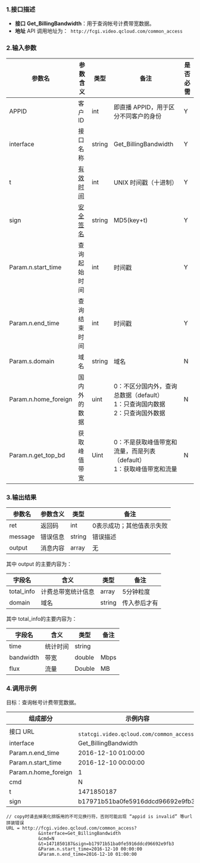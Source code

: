 ### 1.接口描述

- **接口**
  **Get_BillingBandwidth**：用于查询帐号计费带宽数据。
- **地址**
  API 调用地址为：` http://fcgi.video.qcloud.com/common_access`


### 2.输入参数

| 参数名               | 参数含义                                                     | 类型   | 备注                                                         | 是否必需 |
| -------------------- | ------------------------------------------------------------ | ------ | ------------------------------------------------------------ | -------- |
| APPID                | 客户 ID                                                      | int    | 即直播 APPID，用于区分不同客户的身份                         | Y        |
| interface            | 接口名称                                                     | string | Get_BillingBandwidth                                         | Y        |
| t                    | [有效时间](https://cloud.tencent.com/doc/api/258/5956#.E5.AE.89.E5.85.A8.E6.A3.80.E6.9F.A5) | int    | UNIX 时间戳（十进制）                                        | Y        |
| sign                 | [安全签名](https://cloud.tencent.com/doc/api/258/5956#.E5.AE.89.E5.85.A8.E6.A3.80.E6.9F.A5) | string | MD5(key+t)                                                   | Y        |
| Param.n.start_time   | 查询起始时间                                                 | int    | 时间戳                                                       | Y        |
| Param.n.end_time     | 查询结束时间                                                 | int    | 时间戳                                                       | Y        |
| Param.s.domain       | 域名                                                         | string | 域名                                                         | N        |
| Param.n.home_foreign | 国内外的数据                                                 | uint   | 0：不区分国内外，查询总数据（default） <br /> 1：只查询国内数据 <br /> 2：只查询国外数据 <br /> | N        |
| Param.n.get_top_bd   | 获取峰值带宽                                                 | Uint   | 0：不是获取峰值带宽和流量，而是列表（default） <br />1：获取峰值带宽和流量 | N        |


### 3.输出结果
| 参数名  | 参数含义 | 类型   | 备注                      |
| ------- | -------- | ------ | ------------------------- |
| ret     | 返回码   | int    | 0表示成功；其他值表示失败 |
| message | 错误信息 | string | 错误描述                  |
| output  | 消息内容 | array  | 无                        |

其中 output 的主要内容为：

| 字段名     | 含义               | 类型   | 备注         |
| ---------- | ------------------ | ------ | ------------ |
| total_info | 计费总带宽统计信息 | array  | 5分钟粒度    |
| domain     | 域名               | string | 传入参后才有 |

其中 total_info的主要内容为：

| 字段名    | 含义     | 类型   | 备注 |
| --------- | -------- | ------ | ---- |
| time      | 统计时间 | string |      |
| bandwidth | 带宽     | double | Mbps |
| flux      | 流量     | Double | MB   |


### 4.调用示例
目标：查询帐号计费带宽数据。

| 组成部分             | 示例内容                                   |
| -------------------- | ------------------------------------------ |
| 接口 URL             | ` statcgi.video.qcloud.com/common_access?` |
| interface            | Get_BillingBandwidth                       |
| Param.n.end_time     | 2016-12-10 01:00:00                        |
| Param.n.start_time   | 2016-12-10 00:00:00                        |
| Param.n.home_foreign | 1                                          |
| cmd                  | N                                          |
| t                    | 1471850187                                 |
| sign                 | b17971b51ba0fe5916ddcd96692e9fb3           |


```
// copy时请去掉美化排版用的不可见换行符，否则可能出现 “appid is invalid” 等url拼装错误
URL = http://fcgi.video.qcloud.com/common_access?
			&interface=Get_BillingBandwidth
			&cmd=N
			&t=1471850187&sign=b17971b51ba0fe5916ddcd96692e9fb3
			&Param.n.start_time=2016-12-10 00:00:00
			&Param.n.end_time=2016-12-10 01:00:00
```
